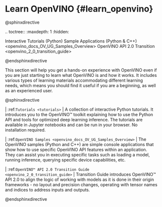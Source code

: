 # Learn OpenVINO {#learn_openvino}

@sphinxdirective

.. toctree::
   :maxdepth: 1
   :hidden:
   
   Interactive Tutorials (Python) <tutorials>
   Sample Applications (Python & C++) <openvino_docs_OV_UG_Samples_Overview>
   OpenVINO API 2.0 Transition <openvino_2_0_transition_guide>
   
@endsphinxdirective

This section will help you get a hands-on experience with OpenVINO even if you are just starting 
to learn what OpenVINO is and how it works. It includes various types of learning materials 
accommodating different learning needs, which means you should find it useful if you are a beginning, 
as well as an experienced user.

@sphinxdirective

| :ref:`Tutorials <tutorials>`
| A collection of interactive Python tutorials. It introduces you to the OpenVINO™ toolkit explaining how to use the Python API and tools for optimized deep learning inference. The tutorials are available in Jupyter notebooks and can be run in your browser. No installation required.

| :ref:`OpenVINO Samples <openvino_docs_OV_UG_Samples_Overview>`
| The OpenVINO samples (Python and C++) are simple console applications that show how to use specific OpenVINO API features within an application. They can assist you in executing specific tasks such as loading a model, running inference, querying specific device capabilities, etc.

| :ref:`OpenVINO™ API 2.0 Transition Guide <openvino_2_0_transition_guide>`
| Transition Guide introduces OpenVINO™ API 2.0 to align the logic of working with models as it is done in their origin frameworks - no layout and precision changes, operating with tensor names and indices to address inputs and outputs.

@endsphinxdirective
